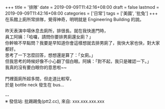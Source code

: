 +++
title = '排隊'
date = 2019-09-09T11:42:16+08:00
draft = false
lastmod = 2019-09-09T11:42:16+08:00
categories = ['日常']
tags = ['美國', '批兔']
+++
在系館上廁所常排隊，覺得神奇，明明就是 Engineering Building 的說。<br>
<br>
昨天表演中場休息去廁所，排很長。就在我快進門時，<br>
員工阿姨：「哈囉，請問你要排男廁還女廁？」<br>
你幹嘛不早點問？我要是早知道你會這樣想就去排男廁了，我快大家也快，對大家都好。<br>
思考了一下怎麼回答，想想還是算了：「女廁。」<br>
但我思考的時候好像不小心翻了個白眼。阿姨：「對不起，我只是確認一下。」<br>
我真的沒有要白眼你的意思啦~~ <br>
<br>
門裡面廁所超多間，但走道比較窄，<br>
於是 bottle neck 發生在 bus...<br>
<br>
--<br>
※ 發信站: 批踢踢兔(ptt2.cc), 來自: xxx.xxx.xxx.xxx<br>
